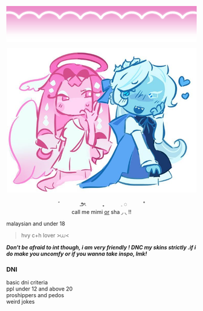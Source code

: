  ![Image Alt](https://github.com/shadow-sugar/shadow-sugar/blob/309f59000b10984fc049c33877d5cd4fffdcf537/bk04z2.png) 

<p align="center">
    <img width="501" src=https://github.com/shadow-sugar/shadow-sugar/blob/f9eba7988acc659511336254c88f5754a031202f/317860e5-7a9f-45b4-b0cf-c6c2647b3961.jpeg>


<p align="center">
  ゛ ‎ ‎ ‎ ‎ ‎ ‎ ‎ ‎ ‎ ‎ ౨ৎ ‎ ‎ ‎ ‎ ‎ ‎ ‎ ‎ ‎ ‎ ₊ ‎ ‎ ‎ ‎ ‎ ‎ ‎ ‎ ‎ ‎ 𓈒 ◌ ‎ ‎ ‎ ‎ ‎ ‎ ‎ ‎ ‎ ‎ ˚<br/>
call me mimi <ins>or</ins> sha ◞ ◟ !!
</p>


malaysian and under 18
> hvy c+h lover >⩊<

***Don't be afraid to int though, i am very friendly ! DNC my skins strictly .if i do make you uncomfy or if you wanna take inspo, lmk!***




 ### DNI
 basic dni criteria<br/>
 ppl under 12 and above 20<br/>
 proshippers and pedos<br/>
weird jokes 

